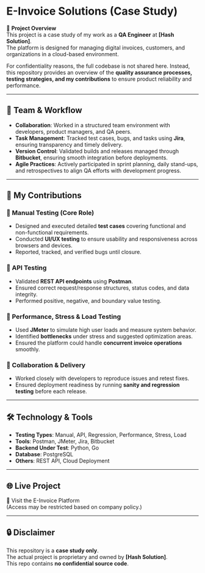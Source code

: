 # E-Invoice Solutions (Case Study)

📌 **Project Overview**  
This project is a case study of my work as a **QA Engineer** at **[Hash Solution]**.  
The platform is designed for managing digital invoices, customers, and organizations in a cloud-based environment.  

For confidentiality reasons, the full codebase is not shared here. Instead, this repository provides an overview of the **quality assurance processes, testing strategies, and my contributions** to ensure product reliability and performance.  

---

## 🤝 Team & Workflow  
- **Collaboration**: Worked in a structured team environment with developers, product managers, and QA peers.  
- **Task Management**: Tracked test cases, bugs, and tasks using **Jira**, ensuring transparency and timely delivery.  
- **Version Control**: Validated builds and releases managed through **Bitbucket**, ensuring smooth integration before deployments.  
- **Agile Practices**: Actively participated in sprint planning, daily stand-ups, and retrospectives to align QA efforts with development progress.  

---

## 🎯 My Contributions  

### 🔹 Manual Testing (Core Role)  
- Designed and executed detailed **test cases** covering functional and non-functional requirements.  
- Conducted **UI/UX testing** to ensure usability and responsiveness across browsers and devices.  
- Reported, tracked, and verified bugs until closure.  

### 🔹 API Testing  
- Validated **REST API endpoints** using **Postman**.  
- Ensured correct request/response structures, status codes, and data integrity.  
- Performed positive, negative, and boundary value testing.  

### 🔹 Performance, Stress & Load Testing  
- Used **JMeter** to simulate high user loads and measure system behavior.  
- Identified **bottlenecks** under stress and suggested optimization areas.  
- Ensured the platform could handle **concurrent invoice operations** smoothly.  

### 🔹 Collaboration & Delivery  
- Worked closely with developers to reproduce issues and retest fixes.  
- Ensured deployment readiness by running **sanity and regression testing** before each release.  

---

## 🛠️ Technology & Tools  
- **Testing Types**: Manual, API, Regression, Performance, Stress, Load  
- **Tools**: Postman, JMeter, Jira, Bitbucket  
- **Backend Under Test**: Python, Go  
- **Database**: PostgreSQL  
- **Others**: REST API, Cloud Deployment  

---

## 🌐 Live Project  
🔗 Visit the E-Invoice Platform  
(Access may be restricted based on company policy.)  

---

## 🔒 Disclaimer  
This repository is a **case study only**.  
The actual project is proprietary and owned by **[Hash Solution]**.  
This repo contains **no confidential source code**.  
